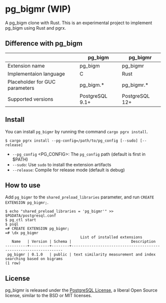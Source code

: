 # pg_bigmr (WIP)
A pg_bigm clone with Rust.
This is an experimental project to implement pg_bigm using Rust and pgrx.

## Difference with pg_bigm
|                                | pg_bigm         | pg_bigmr       |
| ------------------------------ | --------------- | -------------- |
| Extension name                 | pg_bigm         | pg_bigmr       |
| Implementaion language         | C               | Rust           |
| Placeholder for GUC parameters | pg_bigm.*       | pg_bigmr.*     |
| Supported versions             | PostgreSQL 9.1+ | PostgreSQL 12+ |

## Install
You can install `pg_bigmr` by running the command `cargo pgrx install`.
```
$ cargo pgrx install --pg-config=/path/to/pg_config [--sudo] [--release]
```
- `--pg_config` <PG_CONFIG>: The `pg_config` path (default is first in $PATH)
- `--sudo`: Use `sudo` to install the extension artifacts
- `--release`: Compile for release mode (default is debug)

## How to use
Add `pg_bigmr` to the `shared_preload_libraries` parameter, and run `CREATE EXTENSION pg_bigmr;`.
```
$ echo "shared_preload_libraries = 'pg_bigmr'" >> $PGDATA/postgresql.conf
$ pg_ctl start
$ psql
=# CREATE EXTENSION pg_bigmr;
=# \dx pg_bigmr
                                  List of installed extensions
   Name   | Version | Schema |                           Description                            
----------+---------+--------+------------------------------------------------------------------
 pg_bigmr | 0.1.0   | public | text similarity measurement and index searching based on bigrams
(1 row)
```

## License
pg_bigmr is released under the [PostgreSQL License](https://opensource.org/license/postgresql), a liberal Open Source license, similar to the BSD or MIT licenses.